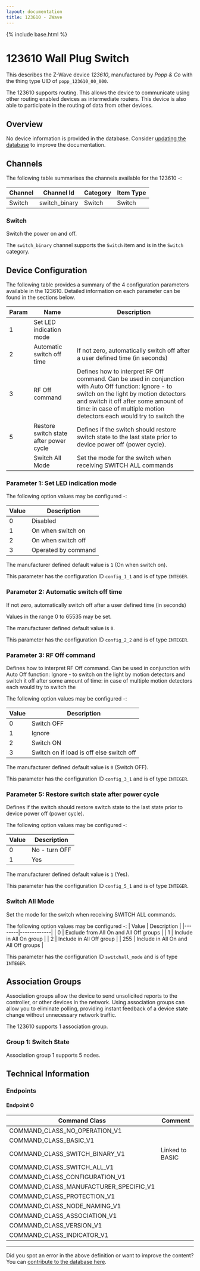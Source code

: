 ```yaml
---
layout: documentation
title: 123610 - ZWave
---
```


{% include base.html %}

# 123610 Wall Plug Switch
This describes the Z-Wave device *123610*, manufactured by *Popp & Co* with the thing type UID of ```popp_123610_00_000```.

The 123610 supports routing. This allows the device to communicate using other routing enabled devices as intermediate routers.  This device is also able to participate in the routing of data from other devices.

## Overview

No device information is provided in the database. Consider [updating the database](http://www.cd-jackson.com/index.php/zwave/zwave-device-database/zwave-device-list/devicesummary/231) to improve the documentation.

## Channels

The following table summarises the channels available for the 123610 -:

| Channel | Channel Id | Category | Item Type |
|---------|------------|----------|-----------|
| Switch | switch_binary | Switch | Switch | 

### Switch

Switch the power on and off.

The ```switch_binary``` channel supports the ```Switch``` item and is in the ```Switch``` category.



## Device Configuration

The following table provides a summary of the 4 configuration parameters available in the 123610.
Detailed information on each parameter can be found in the sections below.

| Param | Name  | Description |
|-------|-------|-------------|
| 1 | Set LED indication mode |  |
| 2 | Automatic switch off time | If not zero, automatically switch off after a user defined time (in seconds) |
| 3 | RF Off command | Defines how to interpret RF Off command. Can be used in conjunction with Auto Off function: Ignore - to switch on the light by motion detectors and switch it off after some amount of time: in case of multiple motion detectors each would try to switch the |
| 5 | Restore switch state after power cycle | Defines if the switch should restore switch state to the last state prior to device power off (power cycle). |
|  | Switch All Mode | Set the mode for the switch when receiving SWITCH ALL commands |

### Parameter 1: Set LED indication mode



The following option values may be configured -:

| Value  | Description |
|--------|-------------|
| 0 | Disabled |
| 1 | On when switch on |
| 2 | On when switch off |
| 3 | Operated by command |

The manufacturer defined default value is ```1``` (On when switch on).

This parameter has the configuration ID ```config_1_1``` and is of type ```INTEGER```.


### Parameter 2: Automatic switch off time

If not zero, automatically switch off after a user defined time (in seconds)

Values in the range 0 to 65535 may be set.

The manufacturer defined default value is ```0```.

This parameter has the configuration ID ```config_2_2``` and is of type ```INTEGER```.


### Parameter 3: RF Off command

Defines how to interpret RF Off command. Can be used in conjunction with Auto Off function: Ignore - to switch on the light by motion detectors and switch it off after some amount of time: in case of multiple motion detectors each would try to switch the

The following option values may be configured -:

| Value  | Description |
|--------|-------------|
| 0 | Switch OFF |
| 1 | Ignore |
| 2 | Switch ON |
| 3 | Switch on if load is off else switch off |

The manufacturer defined default value is ```0``` (Switch OFF).

This parameter has the configuration ID ```config_3_1``` and is of type ```INTEGER```.


### Parameter 5: Restore switch state after power cycle

Defines if the switch should restore switch state to the last state prior to device power off (power cycle).

The following option values may be configured -:

| Value  | Description |
|--------|-------------|
| 0 | No - turn OFF |
| 1 | Yes |

The manufacturer defined default value is ```1``` (Yes).

This parameter has the configuration ID ```config_5_1``` and is of type ```INTEGER```.

### Switch All Mode

Set the mode for the switch when receiving SWITCH ALL commands.

The following option values may be configured -:
| Value  | Description |
|--------|-------------|
| 0 | Exclude from All On and All Off groups |
| 1 | Include in All On group |
| 2 | Include in All Off group |
| 255 | Include in All On and All Off groups |

This parameter has the configuration ID ```switchall_mode``` and is of type ```INTEGER```.


## Association Groups

Association groups allow the device to send unsolicited reports to the controller, or other devices in the network. Using association groups can allow you to eliminate polling, providing instant feedback of a device state change without unnecessary network traffic.

The 123610 supports 1 association group.

### Group 1: Switch State


Association group 1 supports 5 nodes.

## Technical Information

### Endpoints

#### Endpoint 0

| Command Class | Comment |
|---------------|---------|
| COMMAND_CLASS_NO_OPERATION_V1| |
| COMMAND_CLASS_BASIC_V1| |
| COMMAND_CLASS_SWITCH_BINARY_V1| Linked to BASIC|
| COMMAND_CLASS_SWITCH_ALL_V1| |
| COMMAND_CLASS_CONFIGURATION_V1| |
| COMMAND_CLASS_MANUFACTURER_SPECIFIC_V1| |
| COMMAND_CLASS_PROTECTION_V1| |
| COMMAND_CLASS_NODE_NAMING_V1| |
| COMMAND_CLASS_ASSOCIATION_V1| |
| COMMAND_CLASS_VERSION_V1| |
| COMMAND_CLASS_INDICATOR_V1| |

---

Did you spot an error in the above definition or want to improve the content?
You can [contribute to the database here](http://www.cd-jackson.com/index.php/zwave/zwave-device-database/zwave-device-list/devicesummary/231).
